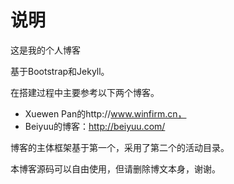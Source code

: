 说明
==

这是我的个人博客

基于Bootstrap和Jekyll。

在搭建过程中主要参考以下两个博客。
* Xuewen Pan的http://www.winfirm.cn，
* Beiyuu的博客：http://beiyuu.com/

博客的主体框架基于第一个，采用了第二个的活动目录。

本博客源码可以自由使用，但请删除博文本身，谢谢。
